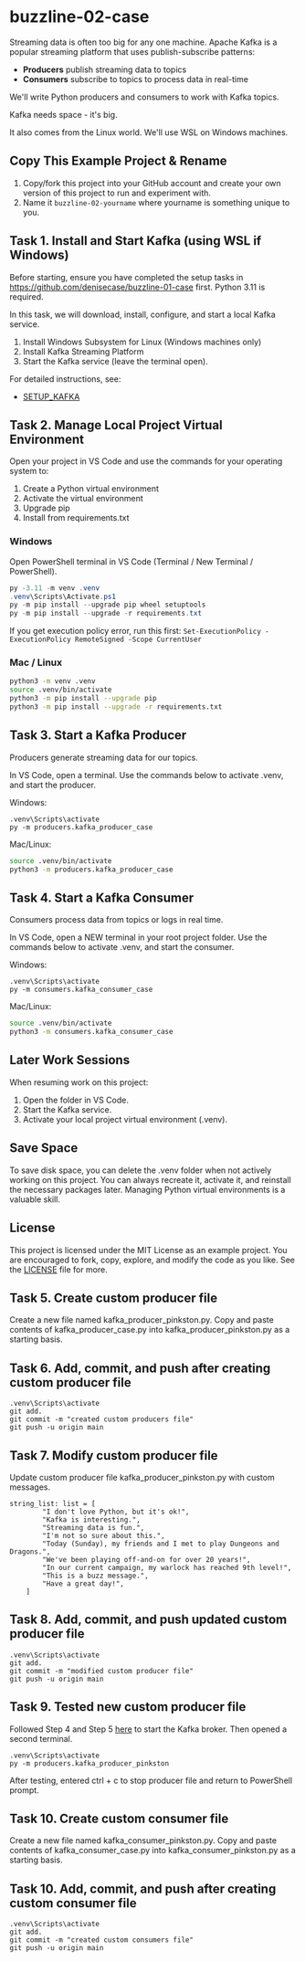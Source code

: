 # buzzline-02-case

Streaming data is often too big for any one machine. Apache Kafka is a popular streaming platform that uses publish-subscribe patterns:

- **Producers** publish streaming data to topics
- **Consumers** subscribe to topics to process data in real-time

We'll write Python producers and consumers to work with Kafka topics.

Kafka needs space - it's big. 

It also comes from the Linux world. We'll use WSL on Windows machines.

## Copy This Example Project & Rename

1. Copy/fork this project into your GitHub account and create your own version of this project to run and experiment with.
2. Name it `buzzline-02-yourname` where yourname is something unique to you.

## Task 1. Install and Start Kafka (using WSL if Windows)

Before starting, ensure you have completed the setup tasks in <https://github.com/denisecase/buzzline-01-case> first.
Python 3.11 is required.

In this task, we will download, install, configure, and start a local Kafka service.

1. Install Windows Subsystem for Linux (Windows machines only)
2. Install Kafka Streaming Platform
3. Start the Kafka service (leave the terminal open).

For detailed instructions, see:

- [SETUP_KAFKA](SETUP_KAFKA.md)

## Task 2. Manage Local Project Virtual Environment

Open your project in VS Code and use the commands for your operating system to:

1. Create a Python virtual environment
2. Activate the virtual environment
3. Upgrade pip
4. Install from requirements.txt

### Windows

Open PowerShell terminal in VS Code (Terminal / New Terminal / PowerShell).

```powershell
py -3.11 -m venv .venv
.venv\Scripts\Activate.ps1
py -m pip install --upgrade pip wheel setuptools
py -m pip install --upgrade -r requirements.txt
```

If you get execution policy error, run this first:
`Set-ExecutionPolicy -ExecutionPolicy RemoteSigned -Scope CurrentUser`

### Mac / Linux

```bash
python3 -m venv .venv
source .venv/bin/activate
python3 -m pip install --upgrade pip
python3 -m pip install --upgrade -r requirements.txt
```

## Task 3. Start a Kafka Producer

Producers generate streaming data for our topics.

In VS Code, open a terminal.
Use the commands below to activate .venv, and start the producer.

Windows:

```shell
.venv\Scripts\activate
py -m producers.kafka_producer_case
```

Mac/Linux:

```zsh
source .venv/bin/activate
python3 -m producers.kafka_producer_case
```

## Task 4. Start a Kafka Consumer

Consumers process data from topics or logs in real time.

In VS Code, open a NEW terminal in your root project folder.
Use the commands below to activate .venv, and start the consumer.

Windows:

```shell
.venv\Scripts\activate
py -m consumers.kafka_consumer_case
```

Mac/Linux:

```zsh
source .venv/bin/activate
python3 -m consumers.kafka_consumer_case
```

## Later Work Sessions

When resuming work on this project:

1. Open the folder in VS Code.
2. Start the Kafka service.
3. Activate your local project virtual environment (.venv).

## Save Space

To save disk space, you can delete the .venv folder when not actively working on this project.
You can always recreate it, activate it, and reinstall the necessary packages later.
Managing Python virtual environments is a valuable skill.

## License

This project is licensed under the MIT License as an example project.
You are encouraged to fork, copy, explore, and modify the code as you like.
See the [LICENSE](LICENSE.txt) file for more.

## Task 5. Create custom producer file

Create a new file named kafka_producer_pinkston.py. Copy and paste contents of kafka_producer_case.py into kafka_producer_pinkston.py as a starting basis.

## Task 6. Add, commit, and push after creating custom producer file

```shell
.venv\Scripts\activate
git add.
git commit -m "created custom producers file"
git push -u origin main
```

## Task 7. Modify custom producer file

Update custom producer file kafka_producer_pinkston.py with custom messages.

```shell
string_list: list = [
        "I don't love Python, but it's ok!",
        "Kafka is interesting.",
        "Streaming data is fun.",
        "I'm not so sure about this.",
        "Today (Sunday), my friends and I met to play Dungeons and Dragons.",
        "We've been playing off-and-on for over 20 years!",
        "In our current campaign, my warlock has reached 9th level!",
        "This is a buzz message.",
        "Have a great day!",
    ]
```

## Task 8. Add, commit, and push updated custom producer file

```shell
.venv\Scripts\activate
git add.
git commit -m "modified custom producer file"
git push -u origin main
```

## Task 9. Tested new custom producer file

Followed Step 4 and Step 5 [here](https://github.com/denisecase/buzzline-02-case/blob/main/SETUP_KAFKA.md) to start the Kafka broker. Then opened a second terminal.

```shell
.venv\Scripts\activate
py -m producers.kafka_producer_pinkston
```

After testing, entered ctrl + c to stop producer file and return to PowerShell prompt.

## Task 10. Create custom consumer file

Create a new file named kafka_consumer_pinkston.py. Copy and paste contents of kafka_consumer_case.py into kafka_consumer_pinkston.py as a starting basis.

## Task 10. Add, commit, and push after creating custom consumer file

```shell
.venv\Scripts\activate
git add.
git commit -m "created custom consumers file"
git push -u origin main
```